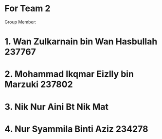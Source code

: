 # For Team 2

Group Member:

# 1. Wan Zulkarnain bin Wan Hasbullah   237767
# 2. Mohammad Ikqmar Eizlly bin Marzuki 237802
# 3. Nik Nur Aini Bt Nik Mat
# 4. Nur Syammila Binti Aziz 234278
